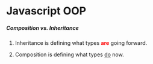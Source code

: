 # Javascript OOP

##### Composition vs. Inheritance

1. Inheritance is defining what types <span style="color:red;">__are__</span> going forward.

2. Composition is defining what types <a href="https://www.youtube.com/watch?v=wfMtDGfHWpA" target="_blank">do</a> now.

#
